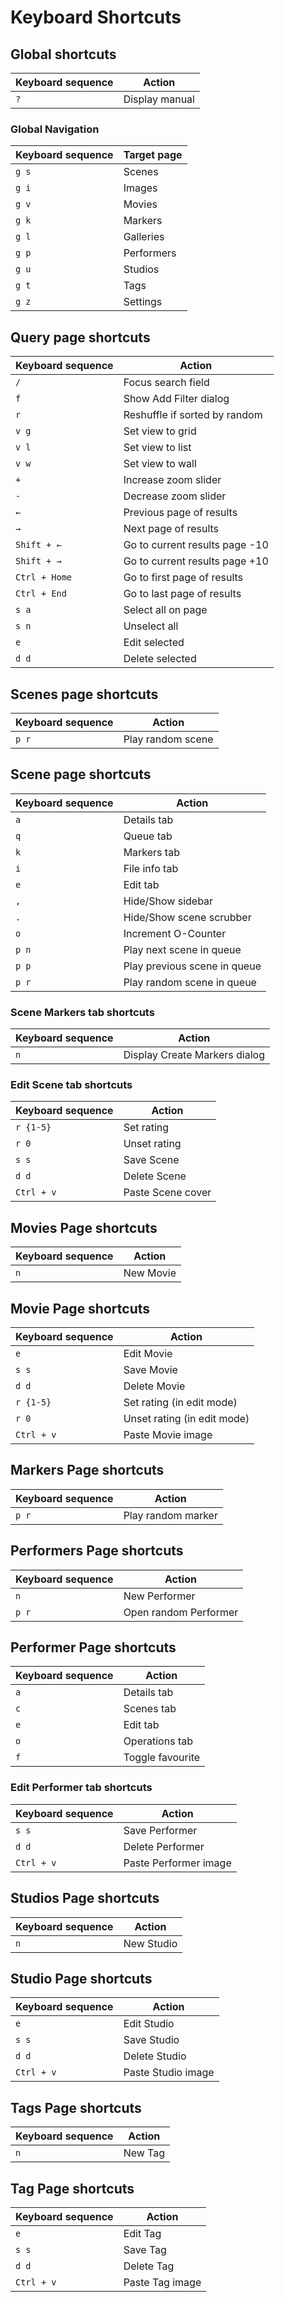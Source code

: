 # Keyboard Shortcuts

## Global shortcuts

| Keyboard sequence | Action         |
| ----------------- | -------------- |
| `?`               | Display manual |

### Global Navigation

| Keyboard sequence | Target page |
| ----------------- | ----------- |
| `g s`             | Scenes      |
| `g i`             | Images      |
| `g v`             | Movies      |
| `g k`             | Markers     |
| `g l`             | Galleries   |
| `g p`             | Performers  |
| `g u`             | Studios     |
| `g t`             | Tags        |
| `g z`             | Settings    |

## Query page shortcuts

| Keyboard sequence | Action                         |
| ----------------- | ------------------------------ |
| `/`               | Focus search field             |
| `f`               | Show Add Filter dialog         |
| `r`               | Reshuffle if sorted by random  |
| `v g`             | Set view to grid               |
| `v l`             | Set view to list               |
| `v w`             | Set view to wall               |
| `+`               | Increase zoom slider           |
| `-`               | Decrease zoom slider           |
| `←`               | Previous page of results       |
| `→`               | Next page of results           |
| `Shift + ←`       | Go to current results page -10 |
| `Shift + →`       | Go to current results page +10 |
| `Ctrl + Home`     | Go to first page of results    |
| `Ctrl + End`      | Go to last page of results     |
| `s a`             | Select all on page             |
| `s n`             | Unselect all                   |
| `e`               | Edit selected                  |
| `d d`             | Delete selected                |

## Scenes page shortcuts

| Keyboard sequence | Action            |
| ----------------- | ----------------- |
| `p r`             | Play random scene |

## Scene page shortcuts

| Keyboard sequence | Action                       |
| ----------------- | ---------------------------- |
| `a`               | Details tab                  |
| `q`               | Queue tab                    |
| `k`               | Markers tab                  |
| `i`               | File info tab                |
| `e`               | Edit tab                     |
| `,`               | Hide/Show sidebar            |
| `.`               | Hide/Show scene scrubber     |
| `o`               | Increment O-Counter          |
| `p n`             | Play next scene in queue     |
| `p p`             | Play previous scene in queue |
| `p r`             | Play random scene in queue   |

### Scene Markers tab shortcuts

| Keyboard sequence | Action                        |
| ----------------- | ----------------------------- |
| `n`               | Display Create Markers dialog |

### Edit Scene tab shortcuts

| Keyboard sequence | Action            |
| ----------------- | ----------------- |
| `r {1-5}`         | Set rating        |
| `r 0`             | Unset rating      |
| `s s`             | Save Scene        |
| `d d`             | Delete Scene      |
| `Ctrl + v`        | Paste Scene cover |

[//]: # "Commented until implementation is dealt with"
[//]: # "(| `l` | Focus Gallery selector |)"
[//]: # "(| `u` | Focus Studio selector |)"
[//]: # "(| `p` | Focus Performers selector |)"
[//]: # "(| `v` | Focus Movies selector |)"
[//]: # "(| `t` | Focus Tags selector |)"

## Movies Page shortcuts

| Keyboard sequence | Action    |
| ----------------- | --------- |
| `n`               | New Movie |

## Movie Page shortcuts

| Keyboard sequence | Action                      |
| ----------------- | --------------------------- |
| `e`               | Edit Movie                  |
| `s s`             | Save Movie                  |
| `d d`             | Delete Movie                |
| `r {1-5}`         | Set rating (in edit mode)   |
| `r 0`             | Unset rating (in edit mode) |
| `Ctrl + v`        | Paste Movie image           |

[//]: # "Commented until implementation is dealt with"
[//]: # "(| `u` | Focus Studio selector (in edit mode) |)"

## Markers Page shortcuts

| Keyboard sequence | Action             |
| ----------------- | ------------------ |
| `p r`             | Play random marker |

## Performers Page shortcuts

| Keyboard sequence | Action                |
| ----------------- | --------------------- |
| `n`               | New Performer         |
| `p r`             | Open random Performer |

## Performer Page shortcuts

| Keyboard sequence | Action           |
| ----------------- | ---------------- |
| `a`               | Details tab      |
| `c`               | Scenes tab       |
| `e`               | Edit tab         |
| `o`               | Operations tab   |
| `f`               | Toggle favourite |

### Edit Performer tab shortcuts

| Keyboard sequence | Action                |
| ----------------- | --------------------- |
| `s s`             | Save Performer        |
| `d d`             | Delete Performer      |
| `Ctrl + v`        | Paste Performer image |

## Studios Page shortcuts

| Keyboard sequence | Action     |
| ----------------- | ---------- |
| `n`               | New Studio |

## Studio Page shortcuts

| Keyboard sequence | Action             |
| ----------------- | ------------------ |
| `e`               | Edit Studio        |
| `s s`             | Save Studio        |
| `d d`             | Delete Studio      |
| `Ctrl + v`        | Paste Studio image |

## Tags Page shortcuts

| Keyboard sequence | Action  |
| ----------------- | ------- |
| `n`               | New Tag |

## Tag Page shortcuts

| Keyboard sequence | Action          |
| ----------------- | --------------- |
| `e`               | Edit Tag        |
| `s s`             | Save Tag        |
| `d d`             | Delete Tag      |
| `Ctrl + v`        | Paste Tag image |
